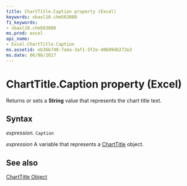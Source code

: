 ```yaml
---
title: ChartTitle.Caption property (Excel)
keywords: vbaxl10.chm563080
f1_keywords:
- vbaxl10.chm563080
ms.prod: excel
api_name:
- Excel.ChartTitle.Caption
ms.assetid: eb36b740-7aba-3af1-5f2e-40689db272e2
ms.date: 06/08/2017
---
```



# ChartTitle.Caption property (Excel)

Returns or sets a  **String** value that represents the chart title text.


## Syntax

_expression_. `Caption`

_expression_ A variable that represents a [ChartTitle](Excel.ChartTitle-graph-property.md) object.


## See also


[ChartTitle Object](Excel.ChartTitle(object).md)

